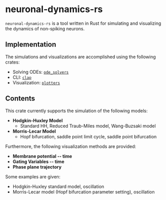 # neuronal-dynamics-rs

`neuronal-dynamics-rs` is a tool written in Rust for simulating and visualizing the dynamics of non-spiking neurons.

## Implementation

The simulations and visualizations are accomplished using the following crates:

* Solving ODEs: [`ode_solvers`](https://crates.io/crates/ode_solvers)
* CLI: [`clap`](https://crates.io/crates/clap)
* Visualization: [`plotters`](https://crates.io/crates/plotters)

## Contents

This crate currently supports the simulation of the following models:

* **Hodgkin-Huxley Model**
    * Standard HH, Reduced Traub-Miles model, Wang-Buzsaki model
* **Morris-Lecar Model**
    * Hopf bifurcation, saddle point limit cycle, saddle point bifurcation

Furthermore, the following visualization methods are provided:

* **Membrane potential -- time**
* **Gating Variables -- time**
* **Phase plane trajectory**

Some examples are given:

* Hodgkin-Huxley standard model, oscillation
* Morris-Lecar model (Hopf bifurcation parameter setting), oscillation
